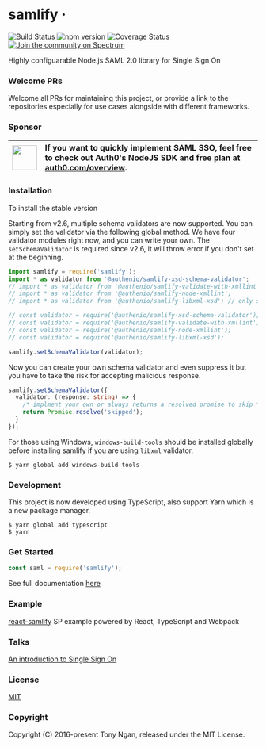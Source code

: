 # samlify &middot; 
[![Build Status](https://travis-ci.org/tngan/samlify.svg?branch=master)](https://travis-ci.org/tngan/samlify)
[![npm version](https://img.shields.io/npm/v/samlify.svg?style=flat)](https://www.npmjs.com/package/samlify)
[![Coverage Status](https://img.shields.io/coveralls/tngan/samlify/master.svg)](https://coveralls.io/github/tngan/samlify?branch=master) 
[![Join the community on Spectrum](https://withspectrum.github.io/badge/badge.svg)](https://spectrum.chat/samlify)

Highly configuarable Node.js SAML 2.0 library for Single Sign On 

### Welcome PRs

Welcome all PRs for maintaining this project, or provide a link to the repositories especially for use cases alongside with different frameworks.

### Sponsor

| <img width="50" src="https://user-images.githubusercontent.com/83319/31722733-de95bbde-b3ea-11e7-96bf-4f4e8f915588.png"> | <div style="text-align: left;">If you want to quickly implement SAML SSO, feel free to check out Auth0's NodeJS SDK and free plan at [auth0.com/overview](https://auth0.com/overview?utm_source=GHsponsor&utm_medium=GHsponsor&utm_campaign=samlify&utm_content=auth).</div> |
|:-------------------------:|:-------------------------|

### Installation
To install the stable version

Starting from v2.6, multiple schema validators are now supported. You can simply set the validator via the following global method. We have four validator modules right now, and you can write your own. The `setSchemaValidator` is required since v2.6, it will throw error if you don't set at the beginning.

```js
import samlify = require('samlify');
import * as validator from '@authenio/samlify-xsd-schema-validator';
// import * as validator from '@authenio/samlify-validate-with-xmllint';
// import * as validator from '@authenio/samlify-node-xmllint';
// import * as validator from '@authenio/samlify-libxml-xsd'; // only support for version of nodejs <= 8

// const validator = require('@authenio/samlify-xsd-schema-validator');
// const validator = require('@authenio/samlify-validate-with-xmllint');
// const validator = require('@authenio/samlify-node-xmllint');
// const validator = require('@authenio/samlify-libxml-xsd');

samlify.setSchemaValidator(validator);
```

Now you can create your own schema validator and even suppress it but you have to take the risk for accepting malicious response.

```typescript
samlify.setSchemaValidator({
  validator: (response: string) => { 
    /* implment your own or always returns a resolved promise to skip */
    return Promise.resolve('skipped');
  }
});
```

For those using Windows, `windows-build-tools` should be installed globally before installing samlify if you are using `libxml` validator.

```console
$ yarn global add windows-build-tools
```

### Development
This project is now developed using TypeScript, also support Yarn which is a new package manager.

```console
$ yarn global add typescript
$ yarn
```

### Get Started
```javascript
const saml = require('samlify');
```
See full documentation [here](https://samlify.js.org/)

### Example

[react-samlify](https://github.com/passify/react-samlify) SP example powered by React, TypeScript and Webpack

### Talks

[An introduction to Single Sign On](http://www.slideshare.net/TonyNgan/an-introduction-of-single-sign-on)

### License

[MIT](LICENSE)

### Copyright

Copyright (C) 2016-present Tony Ngan, released under the MIT License.
